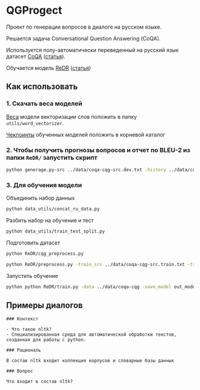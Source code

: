 # QGProgect
Проект по генерации вопросов в диалоге на русском языке.

Решается задача Conversational Question Answering (СoQA).

Используется полу-автоматически переведенный на русский язык датасет [СoQA](https://stanfordnlp.github.io/coqa/) ([статья](https://arxiv.org/pdf/1808.07042.pdf)).

Обучается модель [ReDR](https://github.com/ZJULearning/ReDR) ([статья](https://www.aclweb.org/anthology/P19-1203.pdf))


## Как использовать

### 1. Скачать веса моделей
[Веса](https://drive.google.com/file/d/1JgGZmkaGU74mSW-1dhgdkppHEKbS5BnH/view?usp=sharing) модели векторизации слов положить в папку `utils/word_vectorizer`. 

[Чекпоинты](https://drive.google.com/drive/folders/18hNnPiNFUY5HSK5Krj37qUI9xjA2B-hd?usp=sharing) обученных моделей положить в корневой каталог

### 2. Чтобы получить прогнозы вопросов и отчет по BLEU-2 из папки `ReDR/` запустить скрипт

```bash
python generage.py-src ../data/coqa-cqg-src.dev.txt -history ../data/coqa-cqg-history.dev.txt -tgt ../data/coqa-cqg-tgt.dev.txt -replace_unk -model ../model/_step_100000.pt -output pred.txt
```

### 3. Для обучения модели 

Объединить набор данных

```bash
python data_utils/concat_ru_data.py
```

Разбить набор на обучение и тест

```bash
python data_utils/train_test_split.py
```

Подготовить датасет

```bash
python ReDR/cqg_preprocess.py
```

```bash
python ReDR/preprocess.py -train_src ../data/coqa-cqg-src.train.txt -train_history ../data/coqa-cqg-history.train.txt -train_ans ../data/coqa-cqg-ans.train.txt -train_tgt ../data/coqa-cqg-tgt.train.txt -valid_src ../data/coqa-cqg-src.dev.txt -valid_history ../data/coqa-cqg-history.dev.txt -valid_ans ../data/coqa-cqg-ans.dev.txt -valid_tgt ../data/coqa-cqg-tgt.dev.txt -save_data ../data/coqa-cqg --share_vocab --dynamic_dict
```

Запустить обучение

```bash
python python ReDR/train.py -data ../data/coqa-cqg -save_model out_model/ -gpu_ranks 0 --optim adam --share_embeddings -word_vec_size 256 -pre_word_vecs_enc ../data/embeddings.enc.pt -pre_word_vecs_dec ../data/embeddings.dec.pt  --fix_word_vecs_enc --fix_word_vecs_dec
```


## Примеры диалогов

```
### Контекст

- Что такое nltk? 
- Специализированная среда для автоматической обработки текстов, созданная для работы с python.

### Рациональ

В состав nltk входит коллекция корпусов и словарные базы данных 

### Вопрос

Что входит в состав nltk?

```
